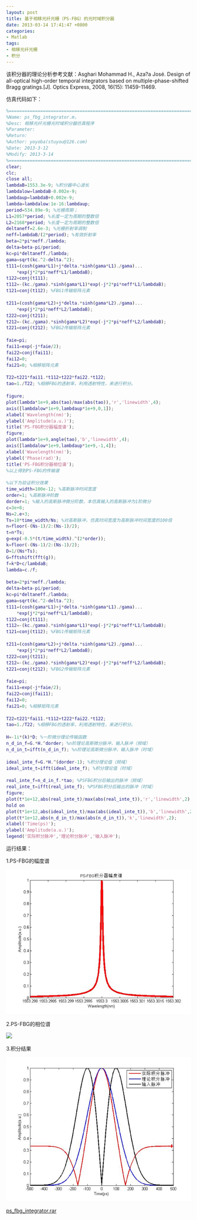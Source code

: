 ```yaml
---
layout: post
title: 基于相移光纤光栅（PS-FBG）的光时域积分器 
date: 2013-03-14 17:41:47 +0800
categories:
- Matlab
tags:
- 相移光纤光栅
- 积分
---
```


该积分器的理论分析参考文献：Asghari Mohammad H., Aza?a José. Design of all-optical high-order temporal integrators based on multiple-phase-shifted Bragg gratings.[J]. Optics Express, 2008, 16(15): 11459-11469.

仿真代码如下：

```matlab
%==========================================================================
%Name: ps_fbg_integrator.m，
%Desc: 相移光纤光栅光时域积分器仿真程序
%Parameter:
%Return:
%Author: yoyoba(stuyou@126.com)
%Date: 2013-3-12
%Modify: 2013-3-14
%==========================================================================
clear;
clc;
close all;
lambdaB=1553.3e-9; %积分器中心波长
lambdalow=lambdaB-0.002e-9;
lambdaup=lambdaB+0.002e-9;
lambda=lambdalow:1e-16:lambdaup;
period=534.89e-9; %光栅周期；
L1=2057*period; %长度一定为周期的整数倍
L2=2168*period; %长度一定为周期的整数倍
deltaneff=2.6e-3; %光栅折射率调制
neff=lambdaB/(2*period); %有效折射率
beta=2*pi*neff./lambda;
delta=beta-pi/period;
kc=pi*deltaneff./lambda;
gama=sqrt(kc.^2-delta.^2);
t111=(cosh(gama*L1)+j*delta.*sinh(gama*L1)./gama)...
    *exp(j*2*pi*neff*L1/lambdaB);
t122=conj(t111);
t112=-(kc./gama).*sinh(gama*L1)*exp(-j*2*pi*neff*L1/lambdaB);
t121=conj(t112); %FBG1传输矩阵元素

t211=(cosh(gama*L2)+j*delta.*sinh(gama*L2)./gama)...
    *exp(j*2*pi*neff*L2/lambdaB);
t222=conj(t211);
t212=-(kc./gama).*sinh(gama*L2)*exp(-j*2*pi*neff*L2/lambdaB);
t221=conj(t212); %FBG2传输矩阵元素

faie=pi;
fai11=exp(-j*faie/2);
fai22=conj(fai11);
fai12=0;
fai21=0; %相移矩阵元素

T22=t221*fai11.*t112+t222*fai22.*t122;
tao=1./T22; %相移FBG的透射率，利用透射特性，来进行积分。

figure;
plot(lambda*1e+9,abs(tao)/max(abs(tao)),'r','linewidth',4);
axis([lambdalow*1e+9,lambdaup*1e+9,0,1]);
xlabel('Wavelength(nm)');
ylabel('Amplitude(a.u.)');
title('PS-FBG积分器幅度谱');
figure;
plot(lambda*1e+9,angle(tao),'b','linewidth',4);
axis([lambdalow*1e+9,lambdaup*1e+9,-1,4]);
xlabel('Wavelength(nm)');
ylabel('Phase(rad)');
title('PS-FBG积分器相位谱');
%以上得到PS-FBG的传输谱

%以下为验证积分效果
time_width=100e-12; %高斯脉冲时间宽度
order=1; %高斯脉冲阶数
dorder=1; %输入的高斯脉冲微分阶数，本仿真输入的高斯脉冲为1阶微分
c=3e+8;
Ns=2.e+3; 
Ts=10*time_width/Ns; %对高斯脉冲，仿真时间宽度为高斯脉冲时间宽度的100倍 
n=floor(-(Ns-1)/2:(Ns-1)/2);
t=n*Ts;
g=exp(-0.5*(t/time_width).^(2*order)); 
k=floor(-(Ns-1)/2:(Ns-1)/2);
D=1/(Ns*Ts); 
G=fftshift(fft(g)); 
f=k*D+c/lambdaB; 
lambda=c./f;

beta=2*pi*neff./lambda;
delta=beta-pi/period;
kc=pi*deltaneff./lambda;
gama=sqrt(kc.^2-delta.^2);
t111=(cosh(gama*L1)+j*delta.*sinh(gama*L1)./gama)...
    *exp(j*2*pi*neff*L1/lambdaB);
t122=conj(t111);
t112=-(kc./gama).*sinh(gama*L1)*exp(-j*2*pi*neff*L1/lambdaB);
t121=conj(t112); %FBG1传输矩阵元素

t211=(cosh(gama*L2)+j*delta.*sinh(gama*L2)./gama)...
    *exp(j*2*pi*neff*L2/lambdaB);
t222=conj(t211);
t212=-(kc./gama).*sinh(gama*L2)*exp(-j*2*pi*neff*L2/lambdaB);
t221=conj(t212); %FBG2传输矩阵元素

faie=pi;
fai11=exp(-j*faie/2);
fai22=conj(fai11);
fai12=0;
fai21=0; %相移矩阵元素

T22=t221*fai11.*t112+t222*fai22.*t122;
tao=1./T22; %相移FBG的透射率，利用透射特性，来进行积分。

H=-1i*(k)*D; %一阶微分理论传输函数 
n_d_in_f=G.*H.^dorder; %n阶理论高斯微分脉冲，输入脉冲（频域）
n_d_in_t=ifft(n_d_in_f); %n阶理论高斯微分脉冲，输入脉冲（时域）

ideal_inte_f=G.*H.^(dorder-1); %积分理论值（频域）
ideal_inte_t=ifft(ideal_inte_f); %积分理论值（时域）

real_inte_f=n_d_in_f.*tao; %PSFBG积分后输出的脉冲（频域）
real_inte_t=ifft(real_inte_f); %PSFBG积分后输出的脉冲（时域）
figure;
plot(t*1e+12,abs(real_inte_t)/max(abs(real_inte_t)),'r','linewidth',2);
hold on
plot(t*1e+12,abs(ideal_inte_t)/max(abs(ideal_inte_t)),'b','linewidth',2);
plot(t*1e+12,abs(n_d_in_t)/max(abs(n_d_in_t)),'k','linewidth',2);
xlabel('Time(ps)');
ylabel('Amplitude(a.u.)');
legend('实际积分脉冲','理论积分脉冲','输入脉冲');
```

运行结果：

1.PS-FBG的幅度谱

![](https://github.com/stuyou/stuyou.github.io/raw/master/_posts/image/psfbgint_a-l.jpg)

2.PS-FBG的相位谱

![](https://github.com/stuyou/stuyou.github.io/raw/master/_posts/image/psfbgint_p-l.jpg)

3.积分结果

![](https://github.com/stuyou/stuyou.github.io/raw/master/_posts/image/psfbgint.jpg)

[ps_fbg_integrator.rar](https://github.com/stuyou/stuyou.github.io/raw/master/_posts/data/ps_fbg_integrator.rar)